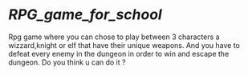 # _RPG_game_for_school_
Rpg game where you can chose to play between 3 characters a wizzard,knight or elf that have their unique weapons.
And you have to defeat every enemy in the dungeon in order to win and escape the dungeon.
Do you think u can do it ?

